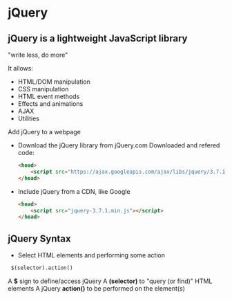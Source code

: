 # jQuery


## jQuery is a lightweight JavaScript library

"write less, do more"

It allows:

- HTML/DOM manipulation
- CSS manipulation
- HTML event methods
- Effects and animations
- AJAX
- Utilities


Add jQuery to a webpage

- Download the jQuery library from jQuery.com
    Downloaded and refered code:

    ```html
    <head>
        <script src="https://ajax.googleapis.com/ajax/libs/jquery/3.7.1/jquery.min.js"></script>
    </head>
    ```

- Include jQuery from a CDN, like Google

    ```html
    <head>
        <script src="jquery-3.7.1.min.js"></script>
    </head>
    ```

## jQuery Syntax


- Select HTML elements and performing some action

```html
 $(selector).action()
```

A **$** sign to define/access jQuery
A **(selector)** to "query (or find)" HTML elements
A jQuery **action()** to be performed on the element(s)




